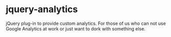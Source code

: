 jquery-analytics
================

jQuery plug-in to provide custom analytics. For those of us who can not use Google Analytics at work or just want to dork with something else.

